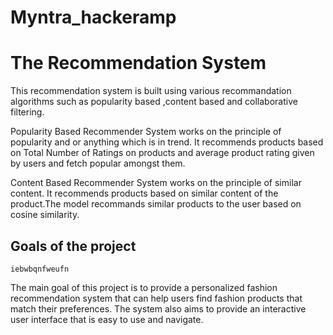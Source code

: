 # Myntra_hackeramp


# The Recommendation System<br/>


This recommendation system is built using various recommandation algorithms such as popularity based ,content based and collaborative filtering.

Popularity Based Recommender System works on the principle of popularity and or anything which is in trend. It recommends products based on Total Number of Ratings on products and average product rating given by users and fetch popular amongst them.

Content Based Recommender System works on the principle of similar content. It recommends products based on similar content of the product.The model recommands similar products to the user based on cosine similarity.


## Goals of the project

    iebwbqnfweufn

The main goal of this project is to provide a personalized fashion recommendation system that can help users find fashion products that match their preferences. The system also aims to provide an interactive user interface that is easy to use and navigate.
